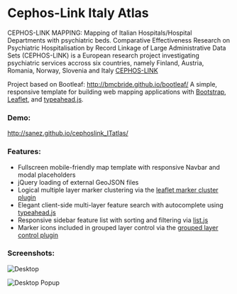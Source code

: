 Cephos-Link Italy Atlas
========
CEPHOS-LINK MAPPING: Mapping of Italian Hospitals/Hospital Departments with psychiatric beds. 
Comparative Effectiveness Research on Psychiatric Hospitalisation by Record Linkage of Large Administrative Data Sets (CEPHOS-LINK) is a European research project investigating psychiatric services accross six countries, namely Finland, Austria, Romania, Norway, Slovenia and Italy [CEPHOS-LINK](https://www.thl.fi/en/web/thlfi-en/research-and-expertwork/projects-and-programmes/comparative-effectiveness-research-on-psychiatric-hospitalisation)


Project based on Bootleaf: http://bmcbride.github.io/bootleaf/
A simple, responsive template for building web mapping applications with [Bootstrap](http://getbootstrap.com/), [Leaflet](http://leafletjs.com/), and [typeahead.js](http://twitter.github.io/typeahead.js/).

### Demo:
http://sanez.github.io/cephoslink_ITatlas/

### Features:
* Fullscreen mobile-friendly map template with responsive Navbar and modal placeholders
* jQuery loading of external GeoJSON files
* Logical multiple layer marker clustering via the [leaflet marker cluster plugin](https://github.com/Leaflet/Leaflet.markercluster)
* Elegant client-side multi-layer feature search with autocomplete using [typeahead.js](http://twitter.github.io/typeahead.js/)
* Responsive sidebar feature list with sorting and filtering via [list.js](http://listjs.com/)
* Marker icons included in grouped layer control via the [grouped layer control plugin](https://github.com/ismyrnow/Leaflet.groupedlayercontrol)

### Screenshots:

![Desktop](http://github.com/sanez/cephoslink_ITatlas/cephoslink1.png)

![Desktop Popup](http://sanez.github.io/cephoslink2.png)
